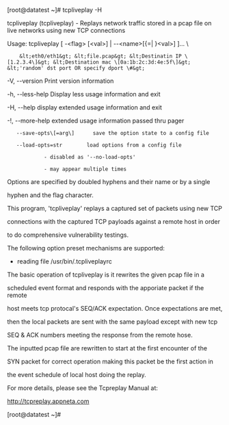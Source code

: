 \[root@datatest ~\]\# tcpliveplay -H

tcpliveplay \(tcpliveplay\) - Replays network traffic stored in a pcap file on live networks using new TCP connections

Usage:  tcpliveplay \[ -&lt;flag&gt; \[&lt;val&gt;\] \| --&lt;name&gt;\[{=\| }&lt;val&gt;\] \]... \

        &lt;eth0/eth1&gt; &lt;file.pcap&gt; &lt;Destinatin IP \[1.2.3.4\]&gt; &lt;Destination mac \[0a:1b:2c:3d:4e:5f\]&gt; &lt;'random' dst port OR specify dport \#&gt;



   -V, --version              Print version information

   -h, --less-help            Display less usage information and exit

   -H, --help                 display extended usage information and exit

   -!, --more-help            extended usage information passed thru pager

       --save-opts\[=arg\]      save the option state to a config file

       --load-opts=str        load options from a config file

                - disabled as '--no-load-opts'

                - may appear multiple times



Options are specified by doubled hyphens and their name or by a single

hyphen and the flag character.

This program, 'tcpliveplay' replays a captured set of packets using new TCP

connections with the captured TCP payloads against a remote host in order

to do comprehensive vulnerability testings.



The following option preset mechanisms are supported:

 - reading file /usr/bin/.tcpliveplayrc

The basic operation of tcpliveplay is it rewrites the given pcap file in a

scheduled event format and responds with the apporiate packet if the remote

host meets tcp protocal's SEQ/ACK expectation.  Once expectations are met,

then the local packets are sent with the same payload except with new tcp

SEQ & ACK numbers meeting the response from the remote hose.



The inputted pcap file are rewritten to start at the first encounter of the

SYN packet for correct operation making this packet be the first action in

the event schedule of local host doing the replay.



For more details, please see the Tcpreplay Manual at:

http://tcpreplay.appneta.com

\[root@datatest ~\]\#

